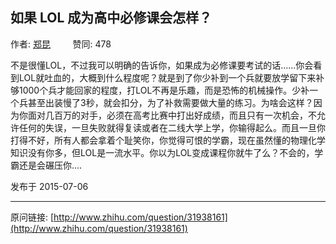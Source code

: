 ## 如果 LOL 成为高中必修课会怎样？

作者: [郑昆](http://www.zhihu.com/people/zeroga)&nbsp;&nbsp;&nbsp;&nbsp;&nbsp;&nbsp;&nbsp;&nbsp; 赞同: 478


不是很懂LOL，不过我可以明确的告诉你，如果成为必修课要考试的话......你会看到LOL就吐血的，大概到什么程度呢？就是到了你少补到一个兵就要放学留下来补够1000个兵才能回家的程度，打LOL不再是乐趣，而是恐怖的机械操作。少补一个兵甚至出装慢了3秒，就会扣分，为了补救需要做大量的练习。为啥会这样？因为你面对几百万的对手，必须在高考比赛中打出好成绩，而且只有一次机会，不允许任何的失误，一旦失败就得复读或者在二线大学上学，你输得起么。而且一旦你打得不好，所有人都会拿着个耻笑你，你觉得可恨的学霸，现在虽然懂的物理化学知识没有你多，但LOL是一流水平。你以为LOL变成课程你就牛了么？不会的，学霸还是会碾压你....



发布于 2015-07-06



---
原问链接: [http://www.zhihu.com/question/31938161](http://www.zhihu.com/question/31938161)